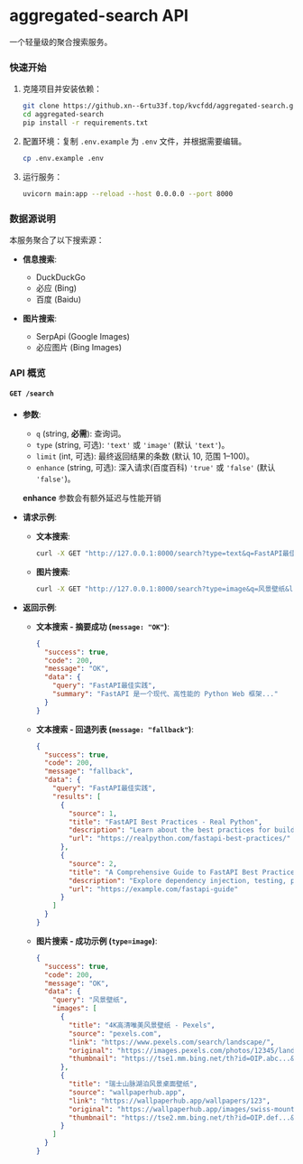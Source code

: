 # aggregated-search API

一个轻量级的聚合搜索服务。

### 快速开始

1.  克隆项目并安装依赖：

    ```bash
    git clone https://github.xn--6rtu33f.top/kvcfdd/aggregated-search.git
    cd aggregated-search
    pip install -r requirements.txt
    ```

2.  配置环境：复制 `.env.example` 为 `.env` 文件，并根据需要编辑。

    ```bash
    cp .env.example .env
    ```

3.  运行服务：

    ```bash
    uvicorn main:app --reload --host 0.0.0.0 --port 8000
    ```

### 数据源说明

本服务聚合了以下搜索源：

-   **信息搜索**:
    -   DuckDuckGo
    -   必应 (Bing)
    -   百度 (Baidu)

-   **图片搜索**:
    -   SerpApi (Google Images)
    -   必应图片 (Bing Images)

### API 概览

#### `GET /search`

-   **参数**:
    -   `q` (string, **必需**): 查询词。
    -   `type` (string, 可选): `'text'` 或 `'image'` (默认 `'text'`)。
    -   `limit` (int, 可选): 最终返回结果的条数 (默认 10, 范围 1–100)。
    -   `enhance` (string, 可选): 深入请求(百度百科) `'true'` 或 `'false'` (默认 `'false'`)。

    **enhance** 参数会有额外延迟与性能开销

-   **请求示例**:

    *   **文本搜索**:
        ```bash
        curl -X GET "http://127.0.0.1:8000/search?type=text&q=FastAPI最佳实践"
        ```

    *   **图片搜索**:
        ```bash
        curl -X GET "http://127.0.0.1:8000/search?type=image&q=风景壁纸&limit=50"
        ```

-   **返回示例**:

    *   **文本搜索 - 摘要成功 (`message: "OK"`)**:
        ```json
        {
          "success": true,
          "code": 200,
          "message": "OK",
          "data": {
            "query": "FastAPI最佳实践",
            "summary": "FastAPI 是一个现代、高性能的 Python Web 框架..."
          }
        }
        ```

    *   **文本搜索 - 回退列表 (`message: "fallback"`)**:
        ```json
        {
          "success": true,
          "code": 200,
          "message": "fallback",
          "data": {
            "query": "FastAPI最佳实践",
            "results": [
              {
                "source": 1,
                "title": "FastAPI Best Practices - Real Python",
                "description": "Learn about the best practices for building robust and maintainable APIs with FastAPI...",
                "url": "https://realpython.com/fastapi-best-practices/"
              },
              {
                "source": 2,
                "title": "A Comprehensive Guide to FastAPI Best Practices - ...",
                "description": "Explore dependency injection, testing, project structure, and more to build production-ready FastAPI applications.",
                "url": "https://example.com/fastapi-guide"
              }
            ]
          }
        }
        ```

    *   **图片搜索 - 成功示例 (`type=image`)**:
        ```json
        {
          "success": true,
          "code": 200,
          "message": "OK",
          "data": {
            "query": "风景壁纸",
            "images": [
              {
                "title": "4K高清唯美风景壁纸 - Pexels",
                "source": "pexels.com",
                "link": "https://www.pexels.com/search/landscape/",
                "original": "https://images.pexels.com/photos/12345/landscape.jpeg",
                "thumbnail": "https://tse1.mm.bing.net/th?id=OIP.abc...&pid=15.1"
              },
              {
                "title": "瑞士山脉湖泊风景桌面壁纸",
                "source": "wallpaperhub.app",
                "link": "https://wallpaperhub.app/wallpapers/123",
                "original": "https://wallpaperhub.app/images/swiss-mountains.jpg",
                "thumbnail": "https://tse2.mm.bing.net/th?id=OIP.def...&pid=15.1"
              }
            ]
          }
        }
        ```